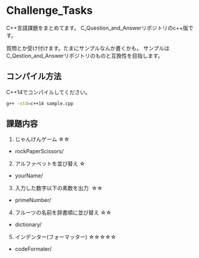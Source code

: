 # Challenge_Tasks

C++言語課題をまとめてます。
C_Question_and_Answerリポジトリのc++版です。

質問とか受け付けます。たまにサンプルなんか書くかも。
サンプルはC_Qestion_and_Answerリポジトリのものと互換性を目指します。

## コンパイル方法
C++14でコンパイルしてください。

```bash
g++ -std=c++14 sample.cpp
```

## 課題内容

1. じゃんけんゲーム  ☆☆
  - rockPaperScissors/
2. アルファベットを並び替え  ☆
  - yourName/
3. 入力した数字以下の素数を出力  ☆☆
  - primeNumber/
4. フルーツの名前を辞書順に並び替え  ☆☆
  - dictionary/
5. インデンター(フォーマッター)  ☆☆☆☆☆
  - codeFormater/  
